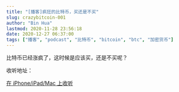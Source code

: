 ```yaml
---
title: "[播客]疯狂的比特币，买还是不买"
slug: crazybitcoin-001
author: "Bin Hua"
lastmod: 2020-11-28 23:56:18
date: 2020-12-27 06:37:00
tags: ["播客", "podcast", "比特币", "bitcoin", "btc", "加密货币"]
---
```


比特币已经涨疯了，这时候是应该买，还是不买呢？

收听地址：

[在 iPhone/iPad/Mac 上收听](https://podcasts.apple.com/cn/podcast/id1484052686?i=1000503599383)
